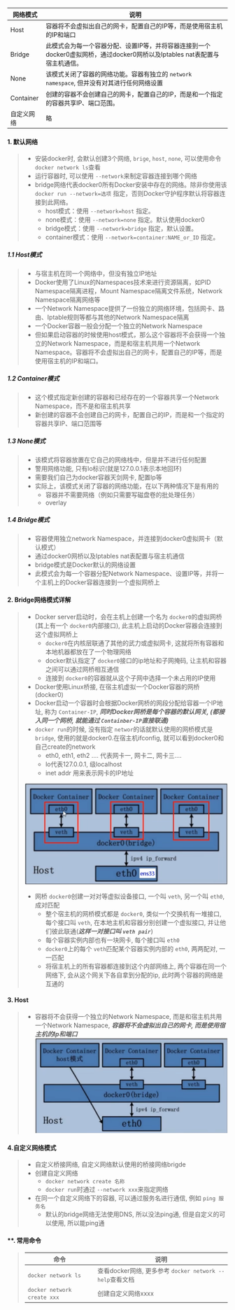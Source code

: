 | 网络模式   | 说明                                                                                                                       |
| ---------- | -------------------------------------------------------------------------------------------------------------------------- |
| Host       | 容器将不会虚拟出自己的网卡，配置自己的IP等，而是使用宿主机的IP和端口                                                       |
| Bridge     | 此模式会为每一个容器分配、设置IP等，并将容器连接到一个docker0虚拟网桥，通过docker0网桥以及Iptables nat表配置与宿主机通信。 |
| None       | 该模式关闭了容器的网络功能。容器有独立的 `network namespace`, 但并没有对其进行任何网络设置                               |
| Container  | 创建的容器不会创建自己的网卡，配置自己的IP，而是和一个指定的容器共享IP、端口范围。                                         |
| 自定义网络 | 略                                                                                                                         |

#### 1. 默认网络

> * 安装docker时, 会默认创建3个网络, `brige`, `host`, `none`, 可以使用命令 ``docker network ls``查看
> * 运行容器时, 可以使用 `--network`来制定容器连接到哪个网络
> * bridge网络代表docker0所有Docker安装中存在的网络。除非你使用该 `docker run --network=选项` 指定，否则Docker守护程序默认将容器连接到此网络。
>   * host模式：使用 `--network=host` 指定。
>   * none模式：使用 `--network=none` 指定。默认使用docker0
>   * bridge模式：使用 `--network=bridge` 指定，默认设置。
>   * container模式：使用 `--network=container:NAME_or_ID` 指定。

##### 1.1 Host模式

> - 与宿主机在同一个网络中，但没有独立IP地址
> - Docker使用了Linux的Namespaces技术来进行资源隔离，如PID Namespace隔离进程，Mount Namespace隔离文件系统，Network Namespace隔离网络等
> - 一个Network Namespace提供了一份独立的网络环境，包括网卡、路由、Iptable规则等都与其他的Network Namespace隔离
> - 一个Docker容器一般会分配一个独立的Network Namespace
> - 但如果启动容器的时候使用host模式，那么这个容器将不会获得一个独立的Network Namespace，而是和宿主机共用一个Network Namespace。容器将不会虚拟出自己的网卡，配置自己的IP等，而是使用宿主机的IP和端口。

##### 1.2 Container模式

> - 这个模式指定新创建的容器和已经存在的一个容器共享一个Network Namespace，而不是和宿主机共享
> - 新创建的容器不会创建自己的网卡，配置自己的IP，而是和一个指定的容器共享IP、端口范围等

##### 1.3 None模式

> - 该模式将容器放置在它自己的网络栈中，但是并不进行任何配置
> - 警用网络功能, 只有lo标识(就是127.0.0.1表示本地回环)
> - 需要我们自己为docker容器天剑网卡, 配置Ip等
> - 实际上，该模式关闭了容器的网络功能，在以下两种情况下是有用的
>   - 容器并不需要网络（例如只需要写磁盘卷的批处理任务）
>   - overlay

##### 1.4 Bridge模式

> - 容器使用独立network Namespace，并连接到docker0虚拟网卡（默认模式）
> - 通过docker0网桥以及Iptables nat表配置与宿主机通信
> - bridge模式是Docker默认的网络设置
> - 此模式会为每一个容器分配Network Namespace、设置IP等，并将一个主机上的Docker容器连接到一个虚拟网桥上

#### 2. Bridge网络模式详解

> - Docker server启动时，会在主机上创建一个名为 `docker0`的虚拟网桥(其上有一个 `docker0`内部接口), 此主机上启动的Docker容器会连接到这个虚拟网桥上
>   - `docker0`在内核层联通了其他的武力或虚拟网卡, 这就将所有容器和本地机器都放在了一个物理网络
>   - docker默认指定了 `docker0`接口的ip地址和子网掩码, 让主机和容器之间可以通过网桥相互通信
>   - 连接到 `docker0`的容器就从这个子网中选择一个未占用的IP使用
> - Docker使用Linux桥接, 在宿主机虚拟一个Docker容器的网桥(docker0)
> - Docker启动一个容器时会根据Docker网桥的网段分配给容器一个IP地址, 称为 `Container-IP`, ***同时Docker网桥是每个容器的默认网关, (都接入同一个网桥, 就能通过 `Containber-IP`直接联通)***
> - `docker run`的时候, 没有指定 `networ`的话就默认使用的网桥模式是 `bridge`, 使用的就是docker0.在宿主机ifconfig, 就可以看到docker0和自己create的network
>   - eth0, eth1, eth2 .... 代表网卡一, 网卡二, 网卡三....
>   - lo代表127.0.0.1, 级localhost
>   - inet addr 用来表示网卡的IP地址
>
> ![1687836106916](./image/1.docker%E7%BD%91%E7%BB%9C/1docker_bridge%E7%BD%91%E7%BB%9C%E6%8B%93%E6%89%91.png)
>
> - 网桥 `docker0`创建一对对等虚拟设备接口, 一个叫 `veth`, 另一个叫 `eth0`, 成对匹配
>   - 整个宿主机的网桥模式都是 `docker0`, 类似一个交换机有一堆接口, 每个接口叫 `veth`, 在本地主机和容器分别创建一个虚拟接口, 并让他们彼此联通(***这样一对接口叫 `veth pair`***)
>   - 每个容器实例内部也有一块网卡, 每个接口叫 `eth0`
>   - `docker0`上的每个 `veth`匹配某个容器实例内部的 `eth0`, 两两配对, 一一匹配
>   - 将宿主机上的所有容器都连接到这个内部网络上, 两个容器在同一个网络下, 会从这个网关下各自拿到分配的ip, 此时两个容器的网络是互通的

#### 3. Host

> - 容器将不会获得一个独立的Network Namespace, 而是和宿主机共用一个Network Namespace, ***容器将不会虚拟出自己的网卡, 而是使用宿主机的Ip和端口***
>   ![img](./image/1.docker%E7%BD%91%E7%BB%9C/2docker_host%E7%BD%91%E7%BB%9C%E6%8B%93%E6%89%91.png)

#### 4.自定义网络模式

> - 自定义桥接网络, 自定义网络默认使用的桥接网络brigde
> - 创建自定义网络
>   - `docker network create 名称`
>   - `docker run`时通过 `--network xxx`来指定网络
> - 在同一个自定义网络下的容器, 可以通过服务名进行通信, 例如 `ping 服务名`
>   - 默认的bridge网络无法使用DNS, 所以没法ping通, 但是自定义的可以使用, 所以能ping通

#### **. 常用命令

> | 命令                          | 说明                                                       |
> | ----------------------------- | ---------------------------------------------------------- |
> | `docker network ls`         | 查看docker网络, 更多参考 `docker network --help`查看文档 |
> | `docker network create xxx` | 创建自定义网络xxxx                                         |
